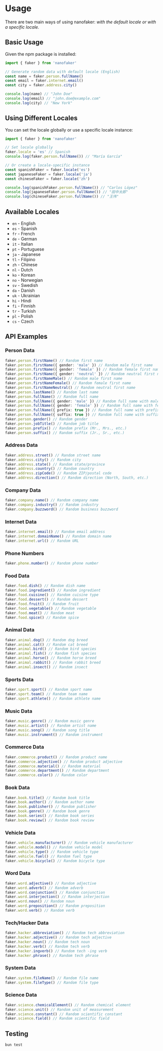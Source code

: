 # Usage

There are two main ways of using nanofaker: _with the default locale or with a specific locale._

## Basic Usage

Given the npm package is installed:

```ts
import { faker } from 'nanofaker'

// Generate random data with default locale (English)
const name = faker.person.fullName()
const email = faker.internet.email()
const city = faker.address.city()

console.log(name) // "John Doe"
console.log(email) // "john.doe@example.com"
console.log(city) // "New York"
```

## Using Different Locales

You can set the locale globally or use a specific locale instance:

```ts
import { faker } from 'nanofaker'

// Set locale globally
faker.locale = 'es' // Spanish
console.log(faker.person.fullName()) // "María García"

// Or create a locale-specific instance
const spanishFaker = faker.locale('es')
const japaneseFaker = faker.locale('ja')
const chineseFaker = faker.locale('zh')

console.log(spanishFaker.person.fullName()) // "Carlos López"
console.log(japaneseFaker.person.fullName()) // "田中太郎"
console.log(chineseFaker.person.fullName()) // "王伟"
```

## Available Locales

- `en` - English
- `es` - Spanish
- `fr` - French
- `de` - German
- `it` - Italian
- `pt` - Portuguese
- `ja` - Japanese
- `tl` - Filipino
- `zh` - Chinese
- `nl` - Dutch
- `ko` - Korean
- `no` - Norwegian
- `sv` - Swedish
- `da` - Danish
- `uk` - Ukrainian
- `hi` - Hindi
- `fi` - Finnish
- `tr` - Turkish
- `pl` - Polish
- `cs` - Czech

## API Examples

### Person Data

```ts
faker.person.firstName() // Random first name
faker.person.firstName({ gender: 'male' }) // Random male first name
faker.person.firstName({ gender: 'female' }) // Random female first name
faker.person.firstName({ gender: 'neutral' }) // Random neutral first name
faker.person.firstNameMale() // Random male first name
faker.person.firstNameFemale() // Random female first name
faker.person.firstNameNeutral() // Random neutral first name
faker.person.lastName() // Random last name
faker.person.fullName() // Random full name
faker.person.fullName({ gender: 'male' }) // Random full name with male first name
faker.person.fullName({ gender: 'female' }) // Random full name with female first name
faker.person.fullName({ prefix: true }) // Random full name with prefix
faker.person.fullName({ suffix: true }) // Random full name with suffix
faker.person.gender() // Random gender
faker.person.jobTitle() // Random job title
faker.person.prefix() // Random prefix (Mr., Mrs., etc.)
faker.person.suffix() // Random suffix (Jr., Sr., etc.)
```

### Address Data

```ts
faker.address.street() // Random street name
faker.address.city() // Random city
faker.address.state() // Random state/province
faker.address.country() // Random country
faker.address.zipCode() // Random ZIP/postal code
faker.address.direction() // Random direction (North, South, etc.)
```

### Company Data

```ts
faker.company.name() // Random company name
faker.company.industry() // Random industry
faker.company.buzzword() // Random business buzzword
```

### Internet Data

```ts
faker.internet.email() // Random email address
faker.internet.domainName() // Random domain name
faker.internet.url() // Random URL
```

### Phone Numbers

```ts
faker.phone.number() // Random phone number
```

### Food Data

```ts
faker.food.dish() // Random dish name
faker.food.ingredient() // Random ingredient
faker.food.cuisine() // Random cuisine type
faker.food.dessert() // Random dessert
faker.food.fruit() // Random fruit
faker.food.vegetable() // Random vegetable
faker.food.meat() // Random meat
faker.food.spice() // Random spice
```

### Animal Data

```ts
faker.animal.dog() // Random dog breed
faker.animal.cat() // Random cat breed
faker.animal.bird() // Random bird species
faker.animal.fish() // Random fish species
faker.animal.horse() // Random horse breed
faker.animal.rabbit() // Random rabbit breed
faker.animal.insect() // Random insect
```

### Sports Data

```ts
faker.sport.sport() // Random sport name
faker.sport.team() // Random team name
faker.sport.athlete() // Random athlete name
```

### Music Data

```ts
faker.music.genre() // Random music genre
faker.music.artist() // Random artist name
faker.music.song() // Random song title
faker.music.instrument() // Random instrument
```

### Commerce Data

```ts
faker.commerce.product() // Random product name
faker.commerce.adjective() // Random product adjective
faker.commerce.material() // Random material
faker.commerce.department() // Random department
faker.commerce.color() // Random color
```

### Book Data

```ts
faker.book.title() // Random book title
faker.book.author() // Random author name
faker.book.publisher() // Random publisher
faker.book.genre() // Random book genre
faker.book.series() // Random book series
faker.book.review() // Random book review
```

### Vehicle Data

```ts
faker.vehicle.manufacturer() // Random vehicle manufacturer
faker.vehicle.model() // Random vehicle model
faker.vehicle.type() // Random vehicle type
faker.vehicle.fuel() // Random fuel type
faker.vehicle.bicycle() // Random bicycle type
```

### Word Data

```ts
faker.word.adjective() // Random adjective
faker.word.adverb() // Random adverb
faker.word.conjunction() // Random conjunction
faker.word.interjection() // Random interjection
faker.word.noun() // Random noun
faker.word.preposition() // Random preposition
faker.word.verb() // Random verb
```

### Tech/Hacker Data

```ts
faker.hacker.abbreviation() // Random tech abbreviation
faker.hacker.adjective() // Random tech adjective
faker.hacker.noun() // Random tech noun
faker.hacker.verb() // Random tech verb
faker.hacker.ingverb() // Random tech -ing verb
faker.hacker.phrase() // Random tech phrase
```

### System Data

```ts
faker.system.fileName() // Random file name
faker.system.fileType() // Random file type
```

### Science Data

```ts
faker.science.chemicalElement() // Random chemical element
faker.science.unit() // Random unit of measurement
faker.science.constant() // Random scientific constant
faker.science.field() // Random scientific field
```

## Testing

```bash
bun test
```

